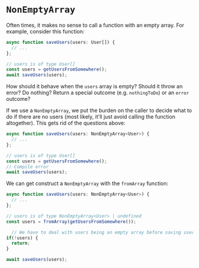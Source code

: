 # `NonEmptyArray`

Often times, it makes no sense to call a function with an empty array. For example, consider this function:

```typescript
async function saveUsers(users: User[]) {
  // ...
};

// users is of type User[]
const users = getUsersFromSomewhere();
await saveUsers(users);
```

How should it behave when the `users` array is empty? Should it throw an error? Do nothing? Return a special outcome (e.g. `nothingToDo`) or an `error` outcome?

If we use a `NonEmptyArray`, we put the burden on the caller to decide what to do if there are no users (most likely, it'll just avoid calling the function altogether). This gets rid of the questions above:

```typescript
async function saveUsers(users: NonEmptyArray<User>) {
  // ...
};

// users is of type User[]
const users = getUsersFromSomewhere();
// Compile error
await saveUsers(users);
```

We can get construct a `NonEmptyArray` with the `fromArray` function:

```typescript
async function saveUsers(users: NonEmptyArray<User>) {
  // ...
};

// users is of type NonEmptyArray<User> | undefined
const users = fromArray(getUsersFromSomewhere());

  // We have to deal with users being an empty array before saving users
if(!users) {
  return;
}

await saveUsers(users);
```
